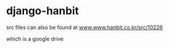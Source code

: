 # django-hanbit

src files can also be found at www.www.hanbit.co.kr/src/10226

which is a google drive
